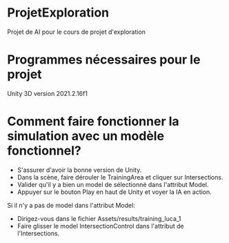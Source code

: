 # ProjetExploration
 Projet de AI pour le cours de projet d'exploration

# Programmes nécessaires pour le projet
 Unity 3D version 2021.2.16f1

# Comment faire fonctionner la simulation avec un modèle fonctionnel?
 - S'assurer d'avoir la bonne version de Unity.  
 - Dans la scène, faire dérouler le TrainingArea et cliquer sur Intersections.  
 - Valider qu'il y a bien un model de sélectionné dans l'attribut Model.  
 - Appuyer sur le bouton Play en haut de Unity et voyer la IA en action.  

 Si il n'y a pas de model dans l'attribut Model:  
  - Dirigez-vous dans le fichier Assets/results/training_luca_1  
  - Faire glisser le model IntersectionControl dans l'attribut de l'Intersections.  
